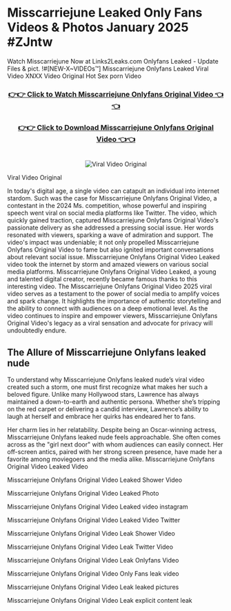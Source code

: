 # Misscarriejune Leaked Only Fans Videos & Photos January 2025 #ZJntw

Watch Misscarriejune Now at Links2Leaks.com Onlyfans Leaked - Update Files & pict. !#[NEW-X~VIDEOs™] Misscarriejune Onlyfans Leaked Viral Video XNXX Video Original Hot Sex porn Video
<br>
<div align="center">
<h3><a href="https://links2leaks.com/misscarriejune" rel="nofollow">👉👉 Click to Watch Misscarriejune Onlyfans Original Video 👈👈</a></h3>
<h3><a href="https://links2leaks.com/misscarriejune" rel="nofollow">👉👉 Click to Download Misscarriejune Onlyfans Original Video 👈👈</a></h3>
<br>
<a href="https://links2leaks.com/misscarriejune" rel="nofollow"><img src="https://i.ibb.co/Gkj2r4b/banner.png" alt="Viral Video Original" style="max-width: 100%; display: inline-block;" data-target="animated-image.originalImage"></a>
</div>

Viral Video Original

In today's digital age, a single video can catapult an individual into internet stardom. Such was the case for Misscarriejune Onlyfans Original Video, a contestant in the 2024 Ms. competition, whose powerful and inspiring speech went viral on social media platforms like Twitter.
The video, which quickly gained traction, captured Misscarriejune Onlyfans Original Video's passionate delivery as she addressed a pressing social issue. Her words resonated with viewers, sparking a wave of admiration and support. The video's impact was undeniable; it not only propelled Misscarriejune Onlyfans Original Video to fame but also ignited important conversations about relevant social issue.
Misscarriejune Onlyfans Original Video Leaked video took the internet by storm and amazed viewers on various social media platforms. Misscarriejune Onlyfans Original Video Leaked, a young and talented digital creator, recently became famous thanks to this interesting video.
The Misscarriejune Onlyfans Original Video 2025 viral video serves as a testament to the power of social media to amplify voices and spark change. It highlights the importance of authentic storytelling and the ability to connect with audiences on a deep emotional level. As the video continues to inspire and empower viewers, Misscarriejune Onlyfans Original Video's legacy as a viral sensation and advocate for privacy will undoubtedly endure.

<h2>The Allure of Misscarriejune Onlyfans leaked nude</h2>


To understand why Misscarriejune Onlyfans leaked nude’s viral video created such a storm, one must first recognize what makes her such a beloved figure. Unlike many Hollywood stars, Lawrence has always maintained a down-to-earth and authentic persona. Whether she’s tripping on the red carpet or delivering a candid interview, Lawrence’s ability to laugh at herself and embrace her quirks has endeared her to fans.

Her charm lies in her relatability. Despite being an Oscar-winning actress, Misscarriejune Onlyfans leaked nude feels approachable. She often comes across as the "girl next door" with whom audiences can easily connect. Her off-screen antics, paired with her strong screen presence, have made her a favorite among moviegoers and the media alike.
Misscarriejune Onlyfans Original Video Leaked Video

Misscarriejune Onlyfans Original Video Leaked Shower Video

Misscarriejune Onlyfans Original Video Leaked Photo

Misscarriejune Onlyfans Original Video Leaked video instagram

Misscarriejune Onlyfans Original Video Leaked Video Twitter

Misscarriejune Onlyfans Original Video Leak Shower Video

Misscarriejune Onlyfans Original Video Leak Twitter Video

Misscarriejune Onlyfans Original Video Leak Onlyfans Video

Misscarriejune Onlyfans Original Video Only Fans leak video

Misscarriejune Onlyfans Original Video Leak leaked pictures

Misscarriejune Onlyfans Original Video Leak explicit content leak
